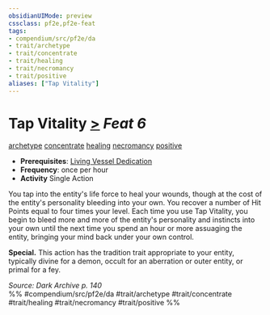 ```yaml
---
obsidianUIMode: preview
cssclass: pf2e,pf2e-feat
tags:
- compendium/src/pf2e/da
- trait/archetype
- trait/concentrate
- trait/healing
- trait/necromancy
- trait/positive
aliases: ["Tap Vitality"]
---
```

# Tap Vitality  [>](../../Rules/core-rulebook/chapter-9-playing-the-game.md#Actions "Single Action") *Feat 6*  
[archetype](../../Rules/traits/archetype.md)  [concentrate](../../Rules/traits/concentrate.md)  [healing](../../Rules/traits/healing.md)  [necromancy](../../Rules/traits/necromancy.md)  [positive](../../Rules/traits/positive.md)  

- **Prerequisites**: [Living Vessel Dedication](living-vessel-dedication-da.md)
- **Frequency**: once per hour
- **Activity** Single Action

You tap into the entity's life force to heal your wounds, though at the cost of the entity's personality bleeding into your own. You recover a number of Hit Points equal to four times your level. Each time you use Tap Vitality, you begin to bleed more and more of the entity's personality and instincts into your own until the next time you spend an hour or more assuaging the entity, bringing your mind back under your own control.

**Special.** This action has the tradition trait appropriate to your entity, typically divine for a demon, occult for an aberration or outer entity, or primal for a fey.

*Source: Dark Archive p. 140*  
%% #compendium/src/pf2e/da #trait/archetype #trait/concentrate #trait/healing #trait/necromancy #trait/positive %%